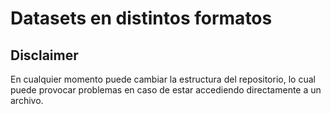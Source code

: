 # Datasets en distintos formatos

## Disclaimer
En cualquier momento puede cambiar la estructura del repositorio, lo cual puede provocar problemas en caso de estar accediendo directamente a un archivo.